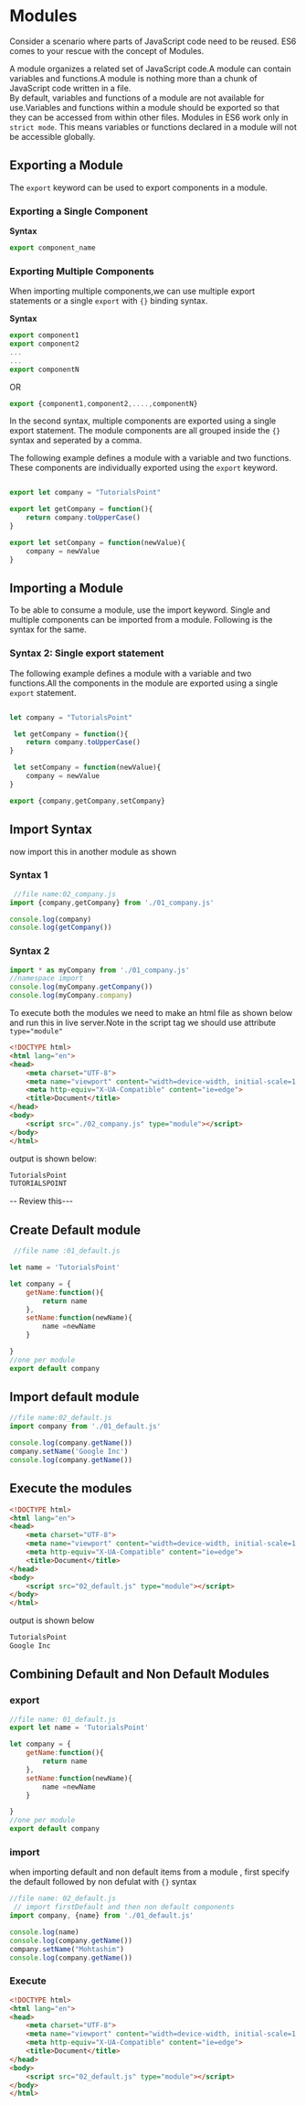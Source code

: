 # Modules
Consider a scenario where parts of JavaScript code need to be reused. ES6 comes to your rescue with the concept of Modules.

A module organizes a related set of JavaScript code.A module can contain variables and functions.A module is nothing more than a chunk of JavaScript code written in a file.  
By default, variables and functions of a module are not available for use.Variables and functions within a module should be exported so that they can be accessed from within other files. Modules in ES6 work only in `strict mode`. This means variables or functions declared in a module will not be accessible globally.

## Exporting a Module
The `export` keyword can be used to export components in a module. 

### Exporting a Single Component

**Syntax**

```js
export component_name
```

### Exporting Multiple Components
When importing multiple components,we can use multiple export statements or a single `export` with `{}` binding syntax. 

**Syntax**

```js
export component1
export component2
...
...
export componentN

```

OR

```js
export {component1,component2,....,componentN}
```

In the second syntax, multiple components are exported using a single export statement. The module components are all grouped inside the `{}` syntax and seperated by a comma.



The following example defines a module with a variable and two functions. These components are individually exported using the `export` keyword.

```js

export let company = "TutorialsPoint"

export let getCompany = function(){
    return company.toUpperCase()
}

export let setCompany = function(newValue){
    company = newValue
}

```
## Importing a Module
To be able to consume a module, use the import keyword. Single and multiple components can be imported from a module. Following is the syntax for the same.

### Syntax 2: Single export statement



The following example defines a module with a variable and two functions.All the components in the module are exported using a single `export` statement. 

```js

let company = "TutorialsPoint"

 let getCompany = function(){
    return company.toUpperCase()
}

 let setCompany = function(newValue){
    company = newValue
}

export {company,getCompany,setCompany}

```

## Import Syntax

now import this in another module as shown

### Syntax 1
```js
 //file name:02_company.js
import {company,getCompany} from './01_company.js'

console.log(company)
console.log(getCompany())

```

### Syntax 2
 
   ```js
import * as myCompany from './01_company.js'
//namespace import
console.log(myCompany.getCompany())
console.log(myCompany.company)
 ```

To execute both the modules we need to make an html file as shown below and run this in live server.Note in the script tag we should use attribute `type="module"`  

```html
<!DOCTYPE html>
<html lang="en">
<head>
    <meta charset="UTF-8">
    <meta name="viewport" content="width=device-width, initial-scale=1.0">
    <meta http-equiv="X-UA-Compatible" content="ie=edge">
    <title>Document</title>
</head>
<body>
    <script src="./02_company.js" type="module"></script>
</body>
</html>
```

output is shown below:

```js
TutorialsPoint
TUTORIALSPOINT
```

-- Review this---
## Create Default module

```js
 //file name :01_default.js

let name = 'TutorialsPoint'

let company = {
    getName:function(){
        return name
    },
    setName:function(newName){
        name =newName
    }

}
//one per module
export default company
```

## Import default module

```js
//file name:02_default.js
import company from './01_default.js'

console.log(company.getName())
company.setName('Google Inc')
console.log(company.getName())

```

## Execute the modules

```html
<!DOCTYPE html>
<html lang="en">
<head>
    <meta charset="UTF-8">
    <meta name="viewport" content="width=device-width, initial-scale=1.0">
    <meta http-equiv="X-UA-Compatible" content="ie=edge">
    <title>Document</title>
</head>
<body>
    <script src="02_default.js" type="module"></script>
</body>
</html>
```

output is shown below

```js
TutorialsPoint
Google Inc
```

## Combining Default and Non Default Modules

### export

```js
//file name: 01_default.js
export let name = 'TutorialsPoint'

let company = {
    getName:function(){
        return name
    },
    setName:function(newName){
        name =newName
    }

}
//one per module
export default company
```

### import


when importing default and non default items from a module , first specify the default followed by non defulat with `{}` syntax

```js
//file name: 02_default.js
 // import firstDefault and then non default components
import company, {name} from './01_default.js'

console.log(name)
console.log(company.getName())
company.setName("Mohtashim")
console.log(company.getName())
```


### Execute

```html
<!DOCTYPE html>
<html lang="en">
<head>
    <meta charset="UTF-8">
    <meta name="viewport" content="width=device-width, initial-scale=1.0">
    <meta http-equiv="X-UA-Compatible" content="ie=edge">
    <title>Document</title>
</head>
<body>
    <script src="02_default.js" type="module"></script>
</body>
</html>

```
